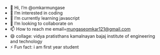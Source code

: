 - 👋 Hi, I’m @omkarmungase
- 👀 I’m interested in coding 
- 🌱 I’m currently learning javascript
- 💞️ I’m looking to collaborate on 
- 📫 How to reach me email=mungaseomkar121@gmail.com
- 😄 collage: vidya pratisthans kamalnayan bajaj institute of engineering and technology
- ⚡ Fun fact: i am first year student

<!---
omkarmungase/omkarmungase is a ✨ special ✨ repository because its `README.md` (this file) appears on your GitHub profile.
You can click the Preview link to take a look at your changes.
--->
